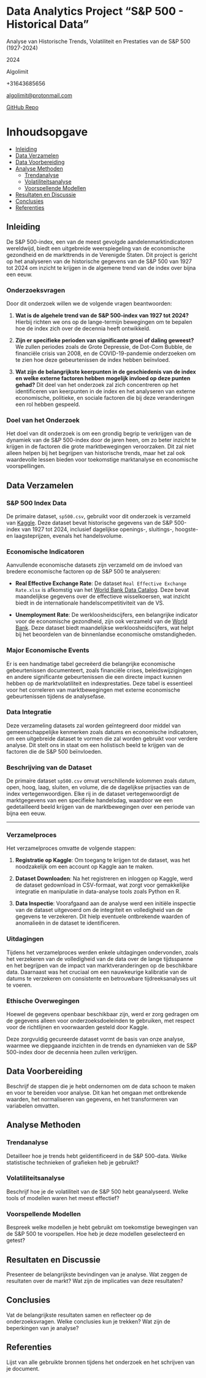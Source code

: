 # Data Analytics Project “S&P 500 - Historical Data”

Analyse van Historische Trends, Volatiliteit en Prestaties van de S&P 500 (1927-2024)

2024

Algolimit

+31643685656

[algolimit@protonmail.com](mailto:algolimit@protonmail.com)

[GitHub Repo](https://github.com/algolimit/sp500)

# Inhoudsopgave
- [Inleiding](#inleiding)
- [Data Verzamelen](#data-verzamelen)
- [Data Voorbereiding](#data-voorbereiding)
- [Analyse Methoden](#analyse-methoden)
  - [Trendanalyse](#trendanalyse)
  - [Volatiliteitsanalyse](#volatiliteitsanalyse)
  - [Voorspellende Modellen](#voorspellende-modellen)
- [Resultaten en Discussie](#resultaten-en-discussie)
- [Conclusies](#conclusies)
- [Referenties](#referenties)

## Inleiding

De S&P 500-index, een van de meest gevolgde aandelenmarktindicatoren wereldwijd, biedt een uitgebreide weerspiegeling van de economische gezondheid en de markttrends in de Verenigde Staten. Dit project is gericht op het analyseren van de historische gegevens van de S&P 500 van 1927 tot 2024 om inzicht te krijgen in de algemene trend van de index over bijna een eeuw.

### Onderzoeksvragen

Door dit onderzoek willen we de volgende vragen beantwoorden:

1. **Wat is de algehele trend van de S&P 500-index van 1927 tot 2024?** Hierbij richten we ons op de lange-termijn bewegingen om te bepalen hoe de index zich over de decennia heeft ontwikkeld.

2. **Zijn er specifieke perioden van significante groei of daling geweest?** We zullen periodes zoals de Grote Depressie, de Dot-Com Bubble, de financiële crisis van 2008, en de COVID-19-pandemie onderzoeken om te zien hoe deze gebeurtenissen de index hebben beïnvloed.

3. **Wat zijn de belangrijkste keerpunten in de geschiedenis van de index en welke externe factoren hebben mogelijk invloed op deze punten gehad?** Dit deel van het onderzoek zal zich concentreren op het identificeren van keerpunten in de index en het analyseren van externe economische, politieke, en sociale factoren die bij deze veranderingen een rol hebben gespeeld.

### Doel van het Onderzoek

Het doel van dit onderzoek is om een grondig begrip te verkrijgen van de dynamiek van de S&P 500-index door de jaren heen, om zo beter inzicht te krijgen in de factoren die grote marktbewegingen veroorzaken. Dit zal niet alleen helpen bij het begrijpen van historische trends, maar het zal ook waardevolle lessen bieden voor toekomstige marktanalyse en economische voorspellingen.

## Data Verzamelen

### S&P 500 Index Data

De primaire dataset, `sp500.csv`, gebruikt voor dit onderzoek is verzameld van [Kaggle](https://www.kaggle.com/datasets/paveljurke/s-and-p-500-gspc-historical-data/code). Deze dataset bevat historische gegevens van de S&P 500-index van 1927 tot 2024, inclusief dagelijkse openings-, sluitings-, hoogste- en laagsteprijzen, evenals het handelsvolume.

### Economische Indicatoren

Aanvullende economische datasets zijn verzameld om de invloed van bredere economische factoren op de S&P 500 te analyseren:

- **Real Effective Exchange Rate**: De dataset `Real Effective Exchange Rate.xlsx` is afkomstig van het [World Bank Data Catalog](https://datacatalog.worldbank.org/search/dataset/0037798). Deze bevat maandelijkse gegevens over de effectieve wisselkoersen, wat inzicht biedt in de internationale handelscompetitiviteit van de VS.

- **Unemployment Rate**: De werkloosheidscijfers, een belangrijke indicator voor de economische gezondheid, zijn ook verzameld van de [World Bank](https://datacatalog.worldbank.org/search/dataset/0037798). Deze dataset biedt maandelijkse werkloosheidscijfers, wat helpt bij het beoordelen van de binnenlandse economische omstandigheden.

### Major Economische Events

Er is een handmatige tabel gecreëerd die belangrijke economische gebeurtenissen documenteert, zoals financiële crises, beleidswijzigingen en andere significante gebeurtenissen die een directe impact kunnen hebben op de marktvolatiliteit en indexprestaties. Deze tabel is essentieel voor het correleren van marktbewegingen met externe economische gebeurtenissen tijdens de analysefase.

### Data Integratie

Deze verzameling datasets zal worden geïntegreerd door middel van gemeenschappelijke kenmerken zoals datums en economische indicatoren, om een uitgebreide dataset te vormen die zal worden gebruikt voor verdere analyse. Dit stelt ons in staat om een holistisch beeld te krijgen van de factoren die de S&P 500 beïnvloeden.

### Beschrijving van de Dataset

De primaire dataset `sp500.csv` omvat verschillende kolommen zoals datum, open, hoog, laag, sluiten, en volume, die de dagelijkse prijsacties van de index vertegenwoordigen. Elke rij in de dataset vertegenwoordigt de marktgegevens van een specifieke handelsdag, waardoor we een gedetailleerd beeld krijgen van de marktbewegingen over een periode van bijna een eeuw.




---------------------------------------------------------------------------------------------------------------

### Verzamelproces

Het verzamelproces omvatte de volgende stappen:

1. **Registratie op Kaggle**: Om toegang te krijgen tot de dataset, was het noodzakelijk om een account op Kaggle aan te maken.

2. **Dataset Downloaden**: Na het registreren en inloggen op Kaggle, werd de dataset gedownload in CSV-formaat, wat zorgt voor gemakkelijke integratie en manipulatie in data-analyse tools zoals Python en R.

3. **Data Inspectie**: Voorafgaand aan de analyse werd een initiële inspectie van de dataset uitgevoerd om de integriteit en volledigheid van de gegevens te verzekeren. Dit hielp eventuele ontbrekende waarden of anomalieën in de dataset te identificeren.

### Uitdagingen

Tijdens het verzamelproces werden enkele uitdagingen ondervonden, zoals het verzekeren van de volledigheid van de data over de lange tijdsspanne en het begrijpen van de impact van marktveranderingen op de beschikbare data. Daarnaast was het cruciaal om een nauwkeurige kalibratie van de datums te verzekeren om consistente en betrouwbare tijdreeksanalyses uit te voeren.

### Ethische Overwegingen

Hoewel de gegevens openbaar beschikbaar zijn, werd er zorg gedragen om de gegevens alleen voor onderzoeksdoeleinden te gebruiken, met respect voor de richtlijnen en voorwaarden gesteld door Kaggle.

Deze zorgvuldig gecureerde dataset vormt de basis van onze analyse, waarmee we diepgaande inzichten in de trends en dynamieken van de S&P 500-index door de decennia heen zullen verkrijgen.


## Data Voorbereiding
Beschrijf de stappen die je hebt ondernomen om de data schoon te maken en voor te bereiden voor analyse. Dit kan het omgaan met ontbrekende waarden, het normaliseren van gegevens, en het transformeren van variabelen omvatten.

## Analyse Methoden
### Trendanalyse
Detailleer hoe je trends hebt geïdentificeerd in de S&P 500-data. Welke statistische technieken of grafieken heb je gebruikt?

### Volatiliteitsanalyse
Beschrijf hoe je de volatiliteit van de S&P 500 hebt geanalyseerd. Welke tools of modellen waren het meest effectief?

### Voorspellende Modellen
Bespreek welke modellen je hebt gebruikt om toekomstige bewegingen van de S&P 500 te voorspellen. Hoe heb je deze modellen geselecteerd en getest?

## Resultaten en Discussie
Presenteer de belangrijkste bevindingen van je analyse. Wat zeggen de resultaten over de markt? Wat zijn de implicaties van deze resultaten?

## Conclusies
Vat de belangrijkste resultaten samen en reflecteer op de onderzoeksvragen. Welke conclusies kun je trekken? Wat zijn de beperkingen van je analyse?

## Referenties
Lijst van alle gebruikte bronnen tijdens het onderzoek en het schrijven van je document.

